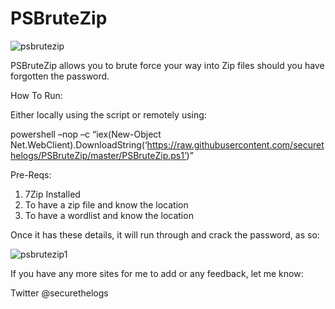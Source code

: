 # PSBruteZip


![psbrutezip](https://ctrla1tdel.files.wordpress.com/2020/01/image-33.png?w=1024)

PSBruteZip allows you to brute force your way into Zip files should you have forgotten the password. 

How To Run:

Either locally using the script or remotely using: 

powershell –nop –c “iex(New-Object Net.WebClient).DownloadString(‘https://raw.githubusercontent.com/securethelogs/PSBruteZip/master/PSBruteZip.ps1’)”


Pre-Reqs:

1. 7Zip Installed
2. To have a zip file and know the location
3. To have a wordlist and know the location

Once it has these details, it will run through and crack the password, as so:

![psbrutezip1](https://ctrla1tdel.files.wordpress.com/2020/02/psbrutezip.gif)


If you have any more sites for me to add or any feedback, let me know:

Twitter @securethelogs
